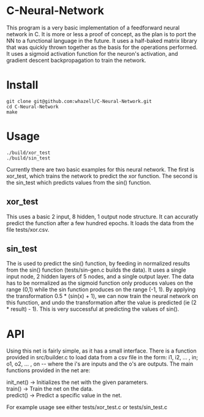 # C-Neural-Network  
This program is a very basic implementation of a feedforward neural network in C. It is more or less a proof of concept, as the plan is to port the NN to a functional language in the future. It uses a half-baked matrix library that was quickly thrown together as the basis for the operations performed. It uses a sigmoid activation function for the neuron's activation, and gradient descent backpropagation to train the network.  
  
# Install
    git clone git@github.com:whazell/C-Neural-Network.git  
    cd C-Neural-Network  
    make
    
# Usage  
    ./build/xor_test
    ./build/sin_test
    
Currently there are two basic examples for this neural network. The first is xor_test, which trains the network to predict the xor function. The second is the sin_test which predicts values from the sin() function.  

## xor_test
This uses a basic 2 input, 8 hidden, 1 output node structure. It can accuratly predict the function after a few hundred epochs. It loads the data from the file tests/xor.csv.

## sin_test
The is used to predict the sin() function, by feeding in normalized results from the sin() function (tests/sin-gen.c builds the data). It uses a single input node, 2 hidden layers of 5 nodes, and a single output layer. The data has to be normalized as the sigmoid function only produces values on the range (0,1) while the sin function produces on the range (-1, 1). By applying the transformation 0.5 * (sin(x) + 1), we can now train the neural network on this function, and undo the transformation after the value is predicted (ie (2 * result) - 1). This is very successful at predicting the values of sin().  


# API  
Using this net is fairly simple, as it has a small interface. There is a function provided in src/builder.c to load data from a csv file in the form: i1, i2, ... , in; o1, o2, ... , on -- where the i's are inputs and the o's are outputs. The main functions provided in the net are:  

init_net() -> Initializes the net with the given parameters.  
train() -> Train the net on the data.  
predict() -> Predict a specific value in the net.  

For example usage see either tests/xor_test.c or tests/sin_test.c
